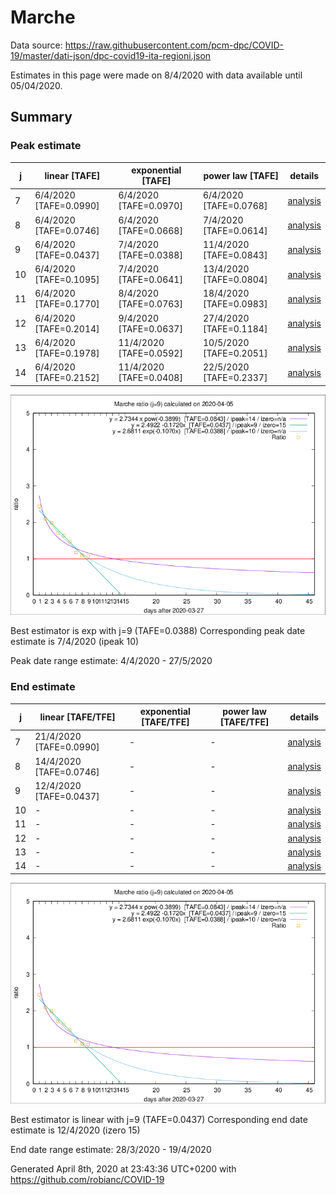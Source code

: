 # Marche


Data source: https://raw.githubusercontent.com/pcm-dpc/COVID-19/master/dati-json/dpc-covid19-ita-regioni.json

Estimates in this page were made on 8/4/2020 with data available until 05/04/2020.


## Summary 

### Peak estimate 
|j|linear [TAFE]|exponential [TAFE]|power law [TAFE]|details|
|---|----|-----------|---------|-------|
|7|6/4/2020 [TAFE=0.0990]|6/4/2020 [TAFE=0.0970]|6/4/2020 [TAFE=0.0768]|[analysis](COVID-19_marche_j7_2020-04-05.md)|
|8|6/4/2020 [TAFE=0.0746]|6/4/2020 [TAFE=0.0668]|7/4/2020 [TAFE=0.0614]|[analysis](COVID-19_marche_j8_2020-04-05.md)|
|9|6/4/2020 [TAFE=0.0437]|7/4/2020 [TAFE=0.0388]|11/4/2020 [TAFE=0.0843]|[analysis](COVID-19_marche_j9_2020-04-05.md)|
|10|6/4/2020 [TAFE=0.1095]|7/4/2020 [TAFE=0.0641]|13/4/2020 [TAFE=0.0804]|[analysis](COVID-19_marche_j10_2020-04-05.md)|
|11|6/4/2020 [TAFE=0.1770]|8/4/2020 [TAFE=0.0763]|18/4/2020 [TAFE=0.0983]|[analysis](COVID-19_marche_j11_2020-04-05.md)|
|12|6/4/2020 [TAFE=0.2014]|9/4/2020 [TAFE=0.0637]|27/4/2020 [TAFE=0.1184]|[analysis](COVID-19_marche_j12_2020-04-05.md)|
|13|6/4/2020 [TAFE=0.1978]|11/4/2020 [TAFE=0.0592]|10/5/2020 [TAFE=0.2051]|[analysis](COVID-19_marche_j13_2020-04-05.md)|
|14|6/4/2020 [TAFE=0.2152]|11/4/2020 [TAFE=0.0408]|22/5/2020 [TAFE=0.2337]|[analysis](COVID-19_marche_j14_2020-04-05.md)|

![best peak estimate](COVID-19_marche_j9_2020-04-05.png)

Best estimator is exp with j=9 (TAFE=0.0388)
Corresponding peak date estimate is 7/4/2020 (ipeak 10)


Peak date range estimate: 4/4/2020 - 27/5/2020

### End estimate 
|j|linear [TAFE/TFE]|exponential [TAFE/TFE]|power law [TAFE/TFE]|details|
|---|----|-----------|---------|-------|
|7|21/4/2020 [TAFE=0.0990]|-|-|[analysis](COVID-19_marche_j7_2020-04-05.md)|
|8|14/4/2020 [TAFE=0.0746]|-|-|[analysis](COVID-19_marche_j8_2020-04-05.md)|
|9|12/4/2020 [TAFE=0.0437]|-|-|[analysis](COVID-19_marche_j9_2020-04-05.md)|
|10|-|-|-|[analysis](COVID-19_marche_j10_2020-04-05.md)|
|11|-|-|-|[analysis](COVID-19_marche_j11_2020-04-05.md)|
|12|-|-|-|[analysis](COVID-19_marche_j12_2020-04-05.md)|
|13|-|-|-|[analysis](COVID-19_marche_j13_2020-04-05.md)|
|14|-|-|-|[analysis](COVID-19_marche_j14_2020-04-05.md)|

![best zero estimate](COVID-19_marche_j9_2020-04-05.png)

Best estimator is linear with j=9 (TAFE=0.0437)
Corresponding end date estimate is 12/4/2020 (izero 15)


End date range estimate: 28/3/2020 - 19/4/2020

Generated April 8th, 2020 at 23:43:36 UTC+0200 with https://github.com/robianc/COVID-19
